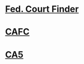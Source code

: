 # [Fed. Court Finder](https://www.uscourts.gov/federal-court-finder/search)

# [CAFC](http://cafc.uscourts.gov/contact/clerks-office/filing-resources "Court of Appeals Federal Circuit")

# [CA5](http://ca5.uscourts.gov)
